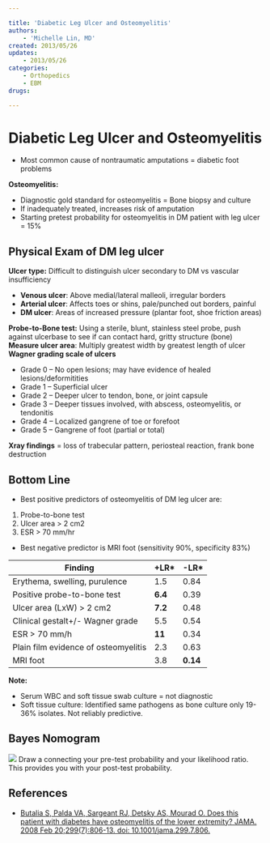 ```yaml
---

title: 'Diabetic Leg Ulcer and Osteomyelitis'
authors:
    - 'Michelle Lin, MD'
created: 2013/05/26
updates:
    - 2013/05/26
categories:
    - Orthopedics
    - EBM
drugs: 

---
```



# Diabetic Leg Ulcer and Osteomyelitis

-   Most common cause of nontraumatic amputations = diabetic foot problems

**Osteomyelitis:**

-   Diagnostic gold standard for osteomyelitis = Bone biopsy and culture
-   If inadequately treated, increases risk of amputation
-   Starting pretest probability for osteomyelitis in DM patient with leg ulcer = 15%


## Physical Exam of DM leg ulcer

**Ulcer type:** Difficult to distinguish ulcer secondary to DM vs vascular insufficiency
-   **Venous ulcer**: Above medial/lateral malleoli, irregular borders
-   **Arterial ulcer**: Affects toes or shins, pale/punched out borders, painful
-   **DM ulcer**: Areas of increased pressure (plantar foot, shoe friction areas)

**Probe-to-Bone test:** Using a sterile, blunt, stainless steel probe, push against ulcerbase to see if can contact hard, gritty structure (bone)
**Measure ulcer area**: Multiply greatest width by greatest length of ulcer
**Wagner grading scale of ulcers**

-   Grade 0 – No open lesions; may have evidence of healed lesions/deformitities
-   Grade 1 – Superficial ulcer
-   Grade 2 – Deeper ulcer to tendon, bone, or joint capsule
-   Grade 3 – Deeper tissues involved, with abscess, osteomyelitis, or tendonitis 
-   Grade 4 – Localized gangrene of toe or forefoot
-   Grade 5 – Gangrene of foot (partial or total)

**Xray findings** = loss of trabecular pattern, periosteal reaction, frank bone destruction 

## Bottom Line

-   Best positive predictors of osteomyelitis of DM leg ulcer are: 

1.  Probe-to-bone test
2.  Ulcer area &gt; 2 cm2
3.  ESR &gt; 70 mm/hr

-   Best negative predictor is MRI foot (sensitivity 90%, specificity 83%)

| **Finding**                          | **+LR\*** | **-LR\*** |
|--------------------------------------|-----------|-----------|
| Erythema, swelling, purulence        | 1.5       | 0.84      |
| Positive probe-to-bone test          | **6.4**   | 0.39      |
| Ulcer area (LxW) &gt; 2 cm2          | **7.2**   | 0.48      |
| Clinical gestalt+/- Wagner grade     | 5.5       | 0.54      |
| ESR &gt; 70 mm/h                     | **11**    | 0.34      |
| Plain film evidence of osteomyelitis | 2.3       | 0.63      |
| MRI foot                             | 3.8       | **0.14**  |

**Note:**
-   Serum WBC and soft tissue swab culture = not diagnostic
-   Soft tissue culture: Identified same pathogens as bone culture only 19-36% isolates. Not reliably predictive. 

## Bayes Nomogram

![](https://d2p53dh3qxfm0x.cloudfront.net/uploads/img/1jx/5/m/60b0ea56-131f-5953-aa84-cf9f440262a4/640.png)
Draw a connecting your pre-test probability and your likelihood ratio. This provides you with your post-test probability.

## References

-   [Butalia S, Palda VA, Sargeant RJ, Detsky AS, Mourad O. Does this patient with diabetes have osteomyelitis of the lower extremity? JAMA. 2008 Feb 20;299(7):806-13. doi: 10.1001/jama.299.7.806.](https://www.ncbi.nlm.nih.gov/pubmed/?term=18285592)
